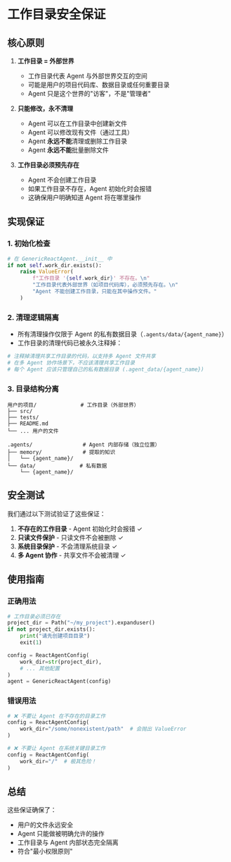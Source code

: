 # 工作目录安全保证

## 核心原则

1. **工作目录 = 外部世界**
   - 工作目录代表 Agent 与外部世界交互的空间
   - 可能是用户的项目代码库、数据目录或任何重要目录
   - Agent 只是这个世界的"访客"，不是"管理者"

2. **只能修改，永不清理**
   - Agent 可以在工作目录中创建新文件
   - Agent 可以修改现有文件（通过工具）
   - Agent **永远不能**清理或删除工作目录
   - Agent **永远不能**批量删除文件

3. **工作目录必须预先存在**
   - Agent 不会创建工作目录
   - 如果工作目录不存在，Agent 初始化时会报错
   - 这确保用户明确知道 Agent 将在哪里操作

## 实现保证

### 1. 初始化检查
```python
# 在 GenericReactAgent.__init__ 中
if not self.work_dir.exists():
    raise ValueError(
        f"工作目录 '{self.work_dir}' 不存在。\n"
        "工作目录代表外部世界（如项目代码库），必须预先存在。\n"
        "Agent 不能创建工作目录，只能在其中操作文件。"
    )
```

### 2. 清理逻辑隔离
- 所有清理操作仅限于 Agent 的私有数据目录（`.agents/data/{agent_name}`）
- 工作目录的清理代码已被永久注释掉：
```python
# 注释掉清理共享工作目录的代码，以支持多 Agent 文件共享
# 在多 Agent 协作场景下，不应该清理共享工作目录
# 每个 Agent 应该只管理自己的私有数据目录 (.agent_data/{agent_name})
```

### 3. 目录结构分离
```
用户的项目/              # 工作目录（外部世界）
├── src/
├── tests/
├── README.md
└── ... 用户的文件

.agents/                # Agent 内部存储（独立位置）
├── memory/             # 提取的知识
│   └── {agent_name}/
└── data/              # 私有数据
    └── {agent_name}/
```

## 安全测试

我们通过以下测试验证了这些保证：

1. **不存在的工作目录** - Agent 初始化时会报错 ✓
2. **只读文件保护** - 只读文件不会被删除 ✓
3. **系统目录保护** - 不会清理系统目录 ✓
4. **多 Agent 协作** - 共享文件不会被清理 ✓

## 使用指南

### 正确用法
```python
# 工作目录必须已存在
project_dir = Path("~/my_project").expanduser()
if not project_dir.exists():
    print("请先创建项目目录")
    exit(1)

config = ReactAgentConfig(
    work_dir=str(project_dir),
    # ... 其他配置
)
agent = GenericReactAgent(config)
```

### 错误用法
```python
# ❌ 不要让 Agent 在不存在的目录工作
config = ReactAgentConfig(
    work_dir="/some/nonexistent/path"  # 会抛出 ValueError
)

# ❌ 不要让 Agent 在系统关键目录工作
config = ReactAgentConfig(
    work_dir="/"  # 极其危险！
)
```

## 总结

这些保证确保了：
- 用户的文件永远安全
- Agent 只能做被明确允许的操作
- 工作目录与 Agent 内部状态完全隔离
- 符合"最小权限原则"